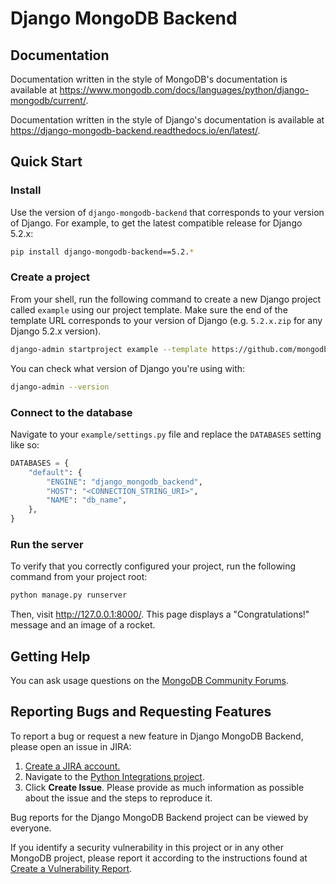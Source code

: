# Django MongoDB Backend

## Documentation

Documentation written in the style of MongoDB's documentation is available at
https://www.mongodb.com/docs/languages/python/django-mongodb/current/.

Documentation written in the style of Django's documentation is available at
https://django-mongodb-backend.readthedocs.io/en/latest/.

## Quick Start

### Install

Use the version of `django-mongodb-backend` that corresponds to your version of
Django. For example, to get the latest compatible release for Django 5.2.x:

```bash
pip install django-mongodb-backend==5.2.*
```

### Create a project

From your shell, run the following command to create a new Django project
called `example` using our project template. Make sure the end of the template
URL corresponds to your version of Django (e.g. `5.2.x.zip` for any Django
5.2.x version).

```bash
django-admin startproject example --template https://github.com/mongodb-labs/django-mongodb-project/archive/refs/heads/5.2.x.zip
```

You can check what version of Django you're using with:

```bash
django-admin --version
```

### Connect to the database

Navigate to your `example/settings.py` file and replace the `DATABASES`
setting like so:

```python
DATABASES = {
    "default": {
        "ENGINE": "django_mongodb_backend",
        "HOST": "<CONNECTION_STRING_URI>",
        "NAME": "db_name",
    },
}
```

### Run the server

To verify that you correctly configured your project, run the following command
from your project root:

```bash
python manage.py runserver
```

Then, visit http://127.0.0.1:8000/. This page displays a "Congratulations!"
message and an image of a rocket.

## Getting Help

You can ask usage questions on the [MongoDB Community Forums](https://www.mongodb.com/community/forums/tag/python).

## Reporting Bugs and Requesting Features

To report a bug or request a new feature in Django MongoDB Backend, please open
an issue in JIRA:

1. [Create a JIRA account.](https://jira.mongodb.org/)
2. Navigate to the [Python Integrations project](https://jira.mongodb.org/projects/INTPYTHON/).
3. Click **Create Issue**. Please provide as much information as possible about
the issue and the steps to reproduce it.

Bug reports for the Django MongoDB Backend project can be viewed by everyone.

If you identify a security vulnerability in this project or in any other
MongoDB project, please report it according to the instructions found at
[Create a Vulnerability Report](https://www.mongodb.com/docs/manual/tutorial/create-a-vulnerability-report/).
